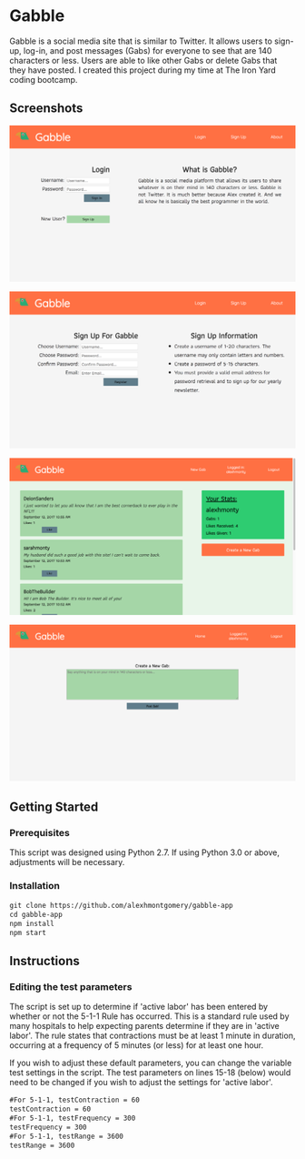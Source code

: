 # Gabble

Gabble is a social media site that is similar to Twitter. It allows users to sign-up, log-in, and post messages (Gabs) for everyone to see that are 140 characters or less. Users are able to like other Gabs or delete Gabs that they have posted.
I created this project during my time at The Iron Yard coding bootcamp.

## Screenshots

![Login page](/screenshots/screenshot-login.png)

![Sign-Up page](/screenshots/screenshot-register.png)

![Home page after Login](/screenshots/screenshot-home.png)

![Post a new Gab](/screenshots/screenshot-postgab.png)

## Getting Started

### Prerequisites

This script was designed using Python 2.7. If using Python 3.0 or above, adjustments will be necessary.

### Installation
```
git clone https://github.com/alexhmontgomery/gabble-app
cd gabble-app
npm install
npm start
```

## Instructions

### Editing the test parameters

The script is set up to determine if 'active labor' has been entered by whether or not the 5-1-1 Rule has occurred. This is a standard rule used by many hospitals to help expecting parents determine if they are in 'active labor'. The rule states that contractions must be at least 1 minute in duration, occurring at a frequency of 5 minutes (or less) for at least one hour.

If you wish to adjust these default parameters, you can change the variable test settings in the script. The test parameters on lines 15-18 (below) would need to be changed if you wish to adjust the settings for 'active labor'.

```
#For 5-1-1, testContraction = 60
testContraction = 60
#For 5-1-1, testFrequency = 300
testFrequency = 300
#For 5-1-1, testRange = 3600
testRange = 3600
```
